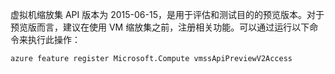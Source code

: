 <!-- not suitable for Mooncake -->

虚拟机缩放集 API 版本为 2015-06-15，是用于评估和测试目的的预览版本。对于预览版而言，建议在使用 VM 缩放集之前，注册相关功能。可以通过运行以下命令来执行此操作：

    azure feature register Microsoft.Compute vmssApiPreviewV2Access

<!---HONumber=Mooncake_0411_2016-->